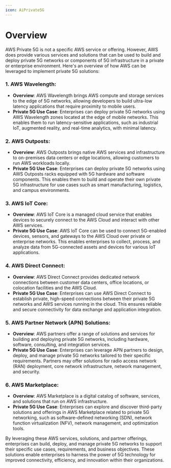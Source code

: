 ```yaml
---
icon: AiPrivate5G
---
```

# Overview

AWS Private 5G is not a specific AWS service or offering. However, AWS does provide various services and solutions that can be used to build and deploy private 5G networks or components of 5G infrastructure in a private or enterprise environment. Here's an overview of how AWS can be leveraged to implement private 5G solutions:

### 1. AWS Wavelength:

- **Overview**: AWS Wavelength brings AWS compute and storage services to the edge of 5G networks, allowing developers to build ultra-low latency applications that require proximity to mobile users.
- **Private 5G Use Case**: Enterprises can deploy private 5G networks using AWS Wavelength zones located at the edge of mobile networks. This enables them to run latency-sensitive applications, such as industrial IoT, augmented reality, and real-time analytics, with minimal latency.

### 2. AWS Outposts:

- **Overview**: AWS Outposts brings native AWS services and infrastructure to on-premises data centers or edge locations, allowing customers to run AWS workloads locally.
- **Private 5G Use Case**: Enterprises can deploy private 5G networks using AWS Outposts racks equipped with 5G hardware and software components. This enables them to build and operate their own private 5G infrastructure for use cases such as smart manufacturing, logistics, and campus environments.

### 3. AWS IoT Core:

- **Overview**: AWS IoT Core is a managed cloud service that enables devices to securely connect to the AWS Cloud and interact with other AWS services.
- **Private 5G Use Case**: AWS IoT Core can be used to connect 5G-enabled devices, sensors, and gateways to the AWS Cloud over private or enterprise networks. This enables enterprises to collect, process, and analyze data from 5G-connected assets and devices for various IoT applications.

### 4. AWS Direct Connect:

- **Overview**: AWS Direct Connect provides dedicated network connections between customer data centers, office locations, or colocation facilities and the AWS Cloud.
- **Private 5G Use Case**: Enterprises can use AWS Direct Connect to establish private, high-speed connections between their private 5G networks and AWS services running in the cloud. This ensures reliable and secure connectivity for data exchange and application integration.

### 5. AWS Partner Network (APN) Solutions:

- **Overview**: AWS partners offer a range of solutions and services for building and deploying private 5G networks, including hardware, software, consulting, and integration services.
- **Private 5G Use Case**: Enterprises can leverage APN partners to design, deploy, and manage private 5G networks tailored to their specific requirements. Partners may offer solutions for radio access network (RAN) deployment, core network infrastructure, network management, and security.

### 6. AWS Marketplace:

- **Overview**: AWS Marketplace is a digital catalog of software, services, and solutions that run on AWS infrastructure.
- **Private 5G Use Case**: Enterprises can explore and discover third-party solutions and offerings in AWS Marketplace related to private 5G networking, such as software-defined networking (SDN), network function virtualization (NFV), network management, and optimization tools.

By leveraging these AWS services, solutions, and partner offerings, enterprises can build, deploy, and manage private 5G networks to support their specific use cases, requirements, and business objectives. These solutions enable enterprises to harness the power of 5G technology for improved connectivity, efficiency, and innovation within their organizations.